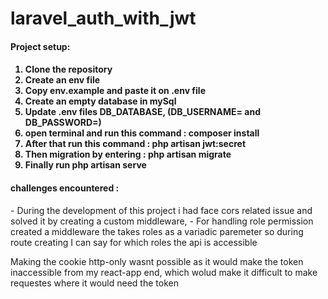 # laravel_auth_with_jwt

<h4>Project setup:<h4>

1. Clone the repository
2. Create an env file
3. Copy env.example and paste it on .env file
4. Create an empty database in mySql
5. Update .env files DB_DATABASE, (DB_USERNAME= and DB_PASSWORD=)
6. open terminal and run this command : composer install
7. After that run this command : php artisan jwt:secret
8. Then migration by entering : php artisan migrate
9. Finally run php artisan serve

<p> <h4>challenges encountered :</h4> 
- During the development of this project i had face cors related issue and solved it by creating a custom middleware,
- For handling role permission created a middleware the takes roles as a variadic paremeter so during route creating I can say for which roles the api is accessible   <p>

<p>Making the cookie http-only wasnt possible as it would make the token inaccessible from my react-app end, which wolud make it difficult to make requestes where it would need the token</p>
